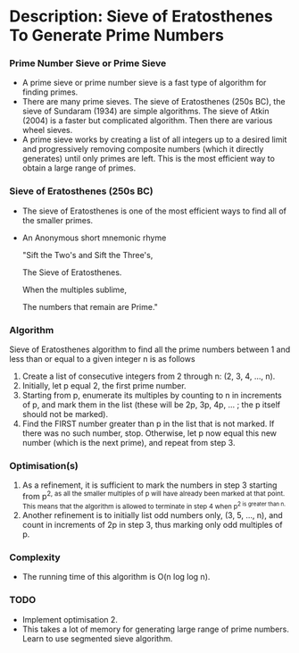 # Description: Sieve of Eratosthenes To Generate Prime Numbers

### Prime Number Sieve or Prime Sieve
- A prime sieve or prime number sieve is a fast type of algorithm for finding primes.
- There are many prime sieves. The sieve of Eratosthenes (250s BC), the sieve of Sundaram (1934) are simple algorithms.
  The sieve of Atkin (2004) is a faster but complicated algorithm. Then there are various wheel sieves.
- A prime sieve works by creating a list of all integers up to a desired limit and progressively removing composite
  numbers (which it directly generates) until only primes are left. This is the most efficient way to obtain a large
  range of primes.

### Sieve of Eratosthenes (250s BC)
- The sieve of Eratosthenes is one of the most efficient ways to find all of the smaller primes.
- An Anonymous short mnemonic rhyme

    "Sift the Two's and Sift the Three's,

    The Sieve of Eratosthenes.

    When the multiples sublime,

    The numbers that remain are Prime."

### Algorithm
Sieve of Eratosthenes algorithm to find all the prime numbers between 1 and less than or equal to a given integer n is
as follows

1. Create a list of consecutive integers from 2 through n: (2, 3, 4, ..., n).
2. Initially, let p equal 2, the first prime number.
3. Starting from p, enumerate its multiples by counting to n in increments of p, and mark them in the list (these
   will be 2p, 3p, 4p, ... ; the p itself should not be marked).
4. Find the FIRST number greater than p in the list that is not marked. If there was no such number, stop.
   Otherwise, let p now equal this new number (which is the next prime), and repeat from step 3.

### Optimisation(s)
1. As a refinement, it is sufficient to mark the numbers in step 3 starting from p<sup>2, as all the smaller multiples
   of p will have already been marked at that point. This means that the algorithm is allowed to terminate in step 4
   when p<sup>2 is greater than n.
2. Another refinement is to initially list odd numbers only, (3, 5, ..., n), and count in increments of 2p in step 3,
   thus marking only odd multiples of p.

### Complexity
- The running time of this algorithm is O(n log log n).

### TODO
- Implement optimisation 2.
- This takes a lot of memory for generating large range of prime numbers. Learn to use segmented sieve algorithm.
